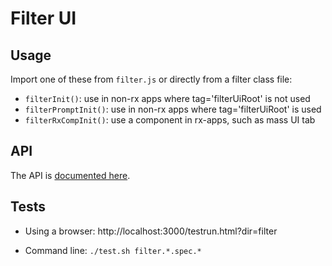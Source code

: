 # Filter UI

## Usage

Import one of these from `filter.js` or directly from a filter class file:

- `filterInit()`: use in non-rx apps where tag='filterUiRoot' is not used
- `filterPromptInit()`: use in non-rx apps where tag='filterUiRoot' is used
- `filterRxCompInit()`: use a component in rx-apps, such as mass UI tab


## API

The API is [documented here](https://docs.google.com/document/d/18Qh52MOnwIRXrcqYR43hB9ezv203y_CtJIjRgDcI42I/edit#heading=h.drzmh395uarf).

## Tests

- Using a browser: http://localhost:3000/testrun.html?dir=filter

- Command line: `./test.sh filter.*.spec.*`
